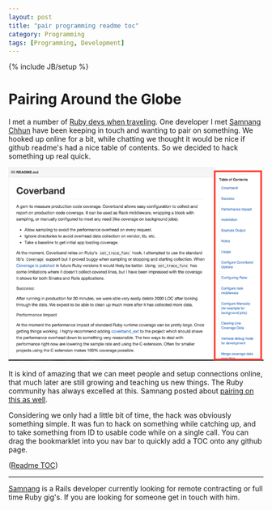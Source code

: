 ```yaml
---
layout: post
title: "pair programming readme toc"
category: Programming
tags: [Programming, Development]
---
```

{% include JB/setup %}

# Pairing Around the Globe

I met a number of [Ruby devs when traveling](http://www.mayerdan.com/programming/2015/01/21/ruby-in-south-east-asia/). One developer I met [Samnang Chhun](http://samnang.me/) have been keeping in touch and wanting to pair on something. We hooked up online for a bit, while chatting we thought it would be nice if github readme's had a nice table of contents. So we decided to hack something up real quick. 

![image](/assets/img/gh_toc.png)

<script src="https://gist.github.com/samnang/cb9515ffcf5b0ab03f8f.js"></script>

It is kind of amazing that we can meet people and setup connections online, that much later are still growing and teaching us new things. The Ruby community has always excelled at this. Samnang posted about [pairing on this as well](http://samnang.me/2015/pair-with-dan-mayer/).

Considering we only had a little bit of time, the hack was obviously something simple. It was fun to hack on something while catching up, and to take something from ID to usable code while on a single call. You can drag the bookmarklet into you nav bar to quickly add a TOC onto any github page.

([Readme TOC](javascript:(function(){function%20tocLink%28a%2Ce%2Cn%29%7Bvar%20s%3D%27%3Cli%20class%3D%22tooltipped%20tooltipped-w%22%20aria-label%3D%22%27+e+%27%22%3E%3Ca%20href%3D%22%27+n+%27%22%20aria-label%3D%22%27+e+%27%22class%3D%22js-selected-navigation-item%20sunken-menu-item%22%3E%3Cspan%20class%3D%22full-word%22%3E%27+e+%22%3C/span%3E%3C/a%3E%3C/li%3E%22%3Breturn%20s%7Dvar%20header%3D%22%3Cli%20class%3D%27tooltipped%20tooltipped-w%27%3E%3Cstrong%3E%26nbsp%3BTable%20of%20Contents%3C/strong%3E%3C/li%3E%22%2Crows%3D%5B%5D%3B%24%28%22a%5Bclass%3Danchor%22%29.each%28function%28a%2Ce%29%7B%24anchor%3D%24%28e%29%2C%24heading%3D%24anchor.parent%28%29%2Crows.push%28tocLink%28%24heading.prop%28%22tagName%22%29.toLowerCase%28%29%2C%24heading.text%28%29%2C%24anchor.attr%28%22href%22%29%29%29%7D%29%3Bvar%20template%3D%22%3Cdiv%20class%3D%27repository-sidebar%27%3E%3Cnav%20class%3D%27sunken-menu%20repo-nav%27%20role%3D%27navigation%27%3E%3Cdiv%20class%3D%27sunken-menu-separator%27%3E%3C/div%3E%3Cul%20class%3D%27sunken-menu-group%27%3E%22+header+rows.join%28%22%22%29+%22%3C/ul%3E%3C/nav%3E%3C/div%3E%22%3B%24%28%24%28%22.repository-with-sidebar.with-full-navigation%20.repository-sidebar%22%29%5B0%5D%29.append%28template%29%3B}());))


---

[Samnang](http://samnang.me/) is a Rails developer currently looking for remote contracting or full time Ruby gig's. If you are looking for someone get in touch with him.
